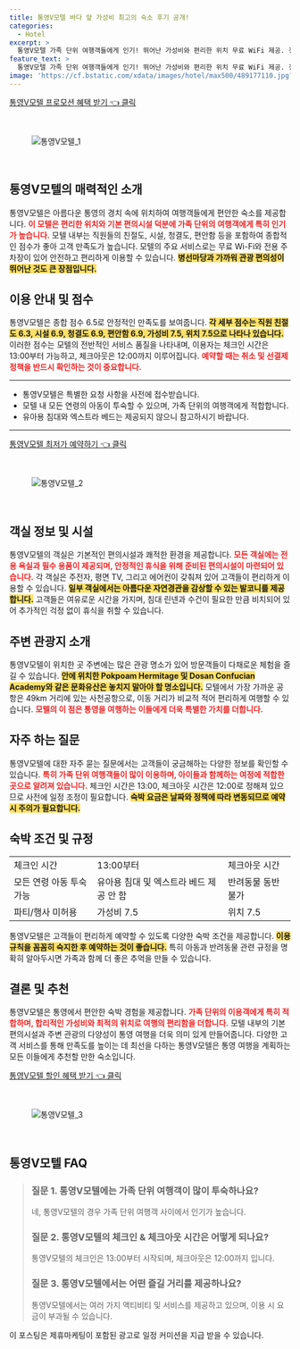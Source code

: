 ```yaml
---
title: 통영V모텔 바다 앞 가성비 최고의 숙소 후기 공개!
categories:
  - Hotel
excerpt: >
  통영V모텔 가족 단위 여행객들에게 인기! 뛰어난 가성비와 편리한 위치 무료 WiFi 제공. 청결도와 편안함 또한 만족스러운 통영의 숨은 보석 놓치지 마세요!
feature_text: >
  통영V모텔 가족 단위 여행객들에게 인기! 뛰어난 가성비와 편리한 위치 무료 WiFi 제공. 청결도와 편안함 또한 만족스러운 통영의 숨은 보석 놓치지 마세요!
image: 'https://cf.bstatic.com/xdata/images/hotel/max500/489177110.jpg?k=b22872e317f1fed12e4a65d9659787f3be946ef6798cb7d0b12c1de0a6f2c233&o=&hp=1'
---
```


<p><a class="modoo-button" href="https://tinyurl.com/2yryw6zv" rel="nofollow noopener">통영V모텔 프로모션 혜택 받기 👈 클릭</a></p><br/>
<figure class="image"><img alt="통영V모텔_1" src="https://cf.bstatic.com/xdata/images/hotel/max1024x768/489177983.jpg?k=0f2655fd2473c16fec3a4e5ee67fe12e89586aa05dde9561c19b86ae361f80ab&amp;o=&amp;hp=1"/></figure><br/>
<h2 id="통영V모텔_소개">통영V모텔의 매력적인 소개</h2>
<p>통영V모텔은 아름다운 통영의 경치 속에 위치하여 여행객들에게 편안한 숙소를 제공합니다. <b><span style="color: #ee2323;">이 모텔은 편리한 위치와 기본 편의시설 덕분에 가족 단위의 여행객에게 특히 인기가 높습니다.</span></b> 모텔 내부는 직원들의 친절도, 시설, 청결도, 편안함 등을 포함하여 종합적인 점수가 좋아 고객 만족도가 높습니다. 모텔의 주요 서비스로는 무료 Wi-Fi와 전용 주차장이 있어 안전하고 편리하게 이용할 수 있습니다. <b><span style="background-color: #ffe066;">병선마당과 가까워 관광 편의성이 뛰어난 것도 큰 장점입니다.</span></b></p>
<h2 id="이용안내와_점수">이용 안내 및 점수</h2>
<p>통영V모텔은 종합 점수 6.5로 안정적인 만족도를 보여줍니다. <b><span style="background-color: #ffe066;">각 세부 점수는 직원 친절도 6.3, 시설 6.9, 청결도 6.9, 편안함 6.9, 가성비 7.5, 위치 7.5으로 나타나 있습니다.</span></b> 이러한 점수는 모텔의 전반적인 서비스 품질을 나타내며, 이용자는 체크인 시간은 13:00부터 가능하고, 체크아웃은 12:00까지 이루어집니다. <b><span style="color: #ee2323;">예약할 때는 취소 및 선결제 정책을 반드시 확인하는 것이 중요합니다.</span></b></p>
<hr/>
<ul>
<li>통영V모텔은 특별한 요청 사항을 사전에 접수받습니다.</li>
<li>모텔 내 모든 연령의 아동이 투숙할 수 있으며, 가족 단위의 여행객에게 적합합니다.</li>
<li>유아용 침대와 엑스트라 베드는 제공되지 않으니 참고하시기 바랍니다.</li>
</ul>
<hr/>
<p><a class="modoo-button" href="https://tinyurl.com/2yryw6zv" rel="nofollow noopener">통영V모텔 최저가 예약하기 👈 클릭</a></p><br/>
<figure class="image"><img alt="통영V모텔_2" src="https://cf.bstatic.com/xdata/images/hotel/max500/489177110.jpg?k=b22872e317f1fed12e4a65d9659787f3be946ef6798cb7d0b12c1de0a6f2c233&amp;o=&amp;hp=1"/></figure><br/>
<h2 id="객실정보_및_시설">객실 정보 및 시설</h2>
<p>통영V모텔의 객실은 기본적인 편의시설과 쾌적한 환경을 제공합니다. <b><span style="color: #ee2323;">모든 객실에는 전용 욕실과 필수 용품이 제공되며, 안정적인 휴식을 위해 준비된 편의시설이 마련되어 있습니다.</span></b> 각 객실은 주전자, 평면 TV, 그리고 에어컨이 갖춰져 있어 고객들이 편리하게 이용할 수 있습니다. <b><span style="background-color: #ffe066;">일부 객실에서는 아름다운 자연경관을 감상할 수 있는 발코니를 제공합니다.</span></b> 고객들은 여유로운 시간을 가지며, 침대 린넨과 수건이 필요한 만큼 비치되어 있어 추가적인 걱정 없이 휴식을 취할 수 있습니다.</p>
<h2 id="주변관광지_소개">주변 관광지 소개</h2>
<p>통영V모텔이 위치한 곳 주변에는 많은 관광 명소가 있어 방문객들이 다채로운 체험을 즐길 수 있습니다. <b><span style="background-color: #ffe066;">안에 위치한 Pokpoam Hermitage 및 Dosan Confucian Academy와 같은 문화유산은 놓치지 말아야 할 명소입니다.</span></b> 모텔에서 가장 가까운 공항은 49km 거리에 있는 사천공항으로, 이동 거리가 비교적 적어 편리하게 여행할 수 있습니다. <b><span style="color: #ee2323;">모텔의 이 점은 통영을 여행하는 이들에게 더욱 특별한 가치를 더합니다.</span></b></p>
<h2 id="자주하는_질문">자주 하는 질문</h2>
<p>통영V모텔에 대한 자주 묻는 질문에서는 고객들이 궁금해하는 다양한 정보를 확인할 수 있습니다. <b><span style="color: #ee2323;">특히 가족 단위 여행객들이 많이 이용하며, 아이들과 함께하는 여정에 적합한 곳으로 알려져 있습니다.</span></b> 체크인 시간은 13:00, 체크아웃 시간은 12:00로 정해져 있으므로 사전에 일정 조정이 필요합니다. <b><span style="background-color: #ffe066;">숙박 요금은 날짜와 정책에 따라 변동되므로 예약 시 주의가 필요합니다.</span></b></p>
<h2 id="숙박_조건">숙박 조건 및 규정</h2>
<table>
<tr>
<td>체크인 시간</td>
<td>13:00부터</td>
<td>체크아웃 시간</td>
</tr>
<tr>
<td>모든 연령 아동 투숙 가능</td>
<td>유아용 침대 및 엑스트라 베드 제공 안 함</td>
<td>반려동물 동반 불가</td>
</tr>
<tr>
<td>파티/행사 미허용</td>
<td>가성비 7.5</td>
<td>위치 7.5</td>
</tr>
</table>
<p>통영V모텔은 고객들이 편리하게 예약할 수 있도록 다양한 숙박 조건을 제공합니다. <b><span style="background-color: #ffe066;">이용 규칙을 꼼꼼히 숙지한 후 예약하는 것이 좋습니다.</span></b> 특히 아동과 반려동물 관련 규정을 명확히 알아두시면 가족과 함께 더 좋은 추억을 만들 수 있습니다.</p>
<h2 id="결론_및_추천">결론 및 추천</h2>
<p>통영V모텔은 통영에서 편안한 숙박 경험을 제공합니다. <b><span style="color: #ee2323;">가족 단위의 이용객에게 특히 적합하며, 합리적인 가성비와 최적의 위치로 여행의 편리함을 더합니다.</span></b> 모텔 내부의 기본 편의시설과 주변 관광의 다양성이 통영 여행을 더욱 의미 있게 만들어줍니다. 다양한 고객 서비스를 통해 만족도를 높이는 데 최선을 다하는 통영V모텔은 통영 여행을 계획하는 모든 이들에게 추천할 만한 숙소입니다.</p>
<p><a class="modoo-button" href="https://tinyurl.com/2yryw6zv" rel="nofollow noopener">통영V모텔 할인 혜택 받기 👈 클릭</a></p><br>

<figure class="image"><img src="https://cf.bstatic.com/xdata/images/hotel/max500/489177743.jpg?k=419e5c66a61b5ca44db40c07bbf25240500a741a6a92292cf1ba20b4fca5222e&o=&hp=1" alt="통영V모텔_3"></figure><br>
<h2 id="통영V모텔_FAQ">통영V모텔 FAQ</h2>
<div itemscope="" itemtype="https://schema.org/FAQPage"> 
<blockquote> 
<div itemscope="" itemprop="mainEntity" itemtype="https://schema.org/Question"> 
<h3 id="질문_1" itemprop="name">질문 1. 통영V모텔에는 가족 단위 여행객이 많이 투숙하나요?</h3> 
<div itemscope="" itemprop="acceptedAnswer" itemtype="https://schema.org/Answer"> 
<span itemprop="text"> 
<p>네, 통영V모텔의 경우 가족 단위 여행객 사이에서 인기가 높습니다.</p> 
</span> 
</div> 
</div> 

<div itemscope="" itemprop="mainEntity" itemtype="https://schema.org/Question"> 
<h3 id="질문_2" itemprop="name">질문 2. 통영V모텔의 체크인 & 체크아웃 시간은 어떻게 되나요?</h3> 
<div itemscope="" itemprop="acceptedAnswer" itemtype="https://schema.org/Answer"> 
<span itemprop="text"> 
<p>통영V모텔의 체크인은 13:00부터 시작되며, 체크아웃은 12:00까지 입니다.</p> 
</span> 
</div> 
</div> 

<div itemscope="" itemprop="mainEntity" itemtype="https://schema.org/Question"> 
<h3 id="질문_3" itemprop="name">질문 3. 통영V모텔에서는 어떤 즐길 거리를 제공하나요?</h3> 
<div itemscope="" itemprop="acceptedAnswer" itemtype="https://schema.org/Answer"> 
<span itemprop="text"> 
<p>통영V모텔에서는 여러 가지 액티비티 및 서비스를 제공하고 있으며, 이용 시 요금이 부과될 수 있습니다.</p> 
</span> 
</div> 
</div> 
</blockquote> 
</div><p>이 포스팅은 제휴마케팅이 포함된 광고로 일정 커미션을 지급 받을 수 있습니다.</p>

